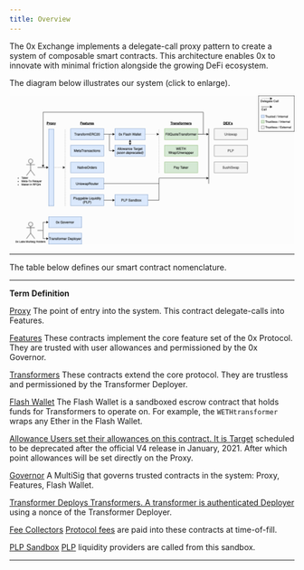 ```yaml
---
title: Overview
---
```


The 0x Exchange implements a delegate-call proxy pattern to create a
system of composable smart contracts. This architecture enables 0x to
innovate with minimal friction alongside the growing DeFi ecosystem.

The diagram below illustrates our system (click to enlarge).

![image](../_static/img/architecture.png)

------------------------------------------------------------------------

The table below defines our smart contract nomenclature.

  ---------------------------------------- ------------------------------------------------------
  **Term**                                 **Definition**

  [Proxy](./proxy.html)                    The point of entry into the system. This contract
                                           delegate-calls into Features.

  [Features](./features.html)              These contracts implement the core feature set of the
                                           0x Protocol. They are trusted with user allowances and
                                           permissioned by the 0x Governor.

  [Transformers](./transformers.html)      These contracts extend the core protocol. They are
                                           trustless and permissioned by the Transformer
                                           Deployer.

  [Flash Wallet](./flash_wallet.html)      The Flash Wallet is a sandboxed escrow contract that
                                           holds funds for Transformers to operate on. For
                                           example, the `WETHtransformer` wraps any Ether in the
                                           Flash Wallet.

  [Allowance                               Users set their allowances on this contract. It is
  Target](../basics/allowances.html)       scheduled to be deprecated after the official V4
                                           release in January, 2021. After which point allowances
                                           will be set directly on the Proxy.

  [Governor](./governor.html)              A MultiSig that governs trusted contracts in the
                                           system: Proxy, Features, Flash Wallet.

  [Transformer                             Deploys Transformers. A transformer is authenticated
  Deployer](./transformer_deployer.html)   using a nonce of the Transformer Deployer.

  [Fee Collectors](./fee_collectors.html)  [Protocol fees](../basics/protocol_fees.html) are paid
                                           into these contracts at time-of-fill.

  [PLP Sandbox](./plp_sandbox.html)        [PLP](../advanced/plp.html) liquidity providers are
                                           called from this sandbox.
  ---------------------------------------- ------------------------------------------------------
